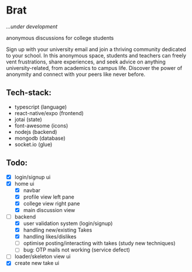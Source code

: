 # Brat

*...under development*

anonymous discussions for college students

Sign up with your university email and join a thriving community dedicated to your school. In this anonymous space, students and teachers can freely vent frustrations, share experiences, and seek advice on anything university-related, from academics to campus life. Discover the power of anonymity and connect with your peers like never before.

## Tech-stack:
 - typescript (language)
 - react-native/expo (frontend)
 - jotai (state)
 - font-awesome (icons)
 - nodejs (backend)
 - mongodb (database)
 - socket.io (glue)

## Todo:
 - [x] login/signup ui
 - [x] home ui
    - [x] navbar
    - [x] profile view left pane
    - [x] college view right pane  
    - [x] main discussion view
 - [ ] backend
    - [x] user validation system (login/signup)
    - [x] handling new/existing Takes
    - [x] handling likes/dislikes
    - [ ] optimise posting/interacting with takes (study new techniques)
    - [ ] bug: OTP mails not working (service defect)
 - [ ] loader/skeleton view ui
 - [x] create new take ui
